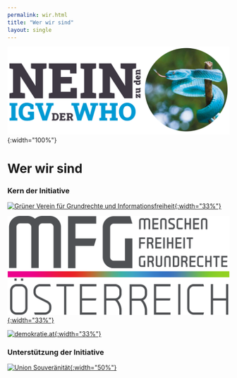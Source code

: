 ```yaml
---
permalink: wir.html
title: "Wer wir sind"
layout: single
---
```


![Nein zu den IGV der WHO](/assets/images/NEIN-zu-IGV-quer.png){:width="100%"}

# Wer wir sind

### Kern der Initiative

[![Grüner Verein für Grundrechte und Informationsfreiheit](/assets/images/2023-05-18-GGI-logo.svg){:width="33%"}](https://ggi-initiative.at/)

[![MFG Österreich – Menschen Freiheit Grundrechte](/assets/images/MFG_logo.svg){:width="33%"}](https://www.mfg-oe.at/)

[![demokratie.at](/assets/images/2023-04-08-Demokratie.svg){:width="33%"}](https://demokratie.at/)

### Unterstützung der Initiative

[![Union Souveränität](/assets/images/2023-05-18-Souveraenitaet.svg){:width="50%"}](https://souveraenitaet.org)

